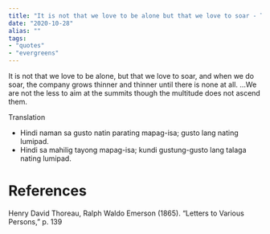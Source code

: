```yaml
---
title: "It is not that we love to be alone but that we love to soar - Thoreau"
date: "2020-10-28"
alias: ""
tags:
- "quotes"
- "evergreens"
---
```


It is not that we love to be alone, but that we love to soar, and when we do soar, the company grows thinner and thinner until there is none at all. …We are not the less to aim at the summits though the multitude does not ascend them.

Translation
- Hindi naman sa gusto natin parating mapag-isa; gusto lang nating lumipad.
- Hindi sa mahilig tayong mapag-isa; kundi gustung-gusto lang talaga nating lumipad.

# References

Henry David Thoreau, Ralph Waldo Emerson (1865). “Letters to Various Persons,” p. 139